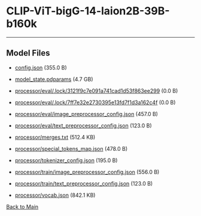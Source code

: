 
# CLIP-ViT-bigG-14-laion2B-39B-b160k
---



## Model Files

- [config.json](https://paddlenlp.bj.bcebos.com/models/community/paddlemix/CLIP/CLIP-ViT-bigG-14-laion2B-39B-b160k/config.json) (355.0 B)

- [model_state.pdparams](https://paddlenlp.bj.bcebos.com/models/community/paddlemix/CLIP/CLIP-ViT-bigG-14-laion2B-39B-b160k/model_state.pdparams) (4.7 GB)

- [processor/eval/.lock/3121f9c7e091a741cad1d53f863ee299](https://paddlenlp.bj.bcebos.com/models/community/paddlemix/CLIP/CLIP-ViT-bigG-14-laion2B-39B-b160k/processor/eval/.lock/3121f9c7e091a741cad1d53f863ee299) (0.0 B)

- [processor/eval/.lock/7ff7e32e2730395e13fd7f1d3a162c4f](https://paddlenlp.bj.bcebos.com/models/community/paddlemix/CLIP/CLIP-ViT-bigG-14-laion2B-39B-b160k/processor/eval/.lock/7ff7e32e2730395e13fd7f1d3a162c4f) (0.0 B)

- [processor/eval/image_preprocessor_config.json](https://paddlenlp.bj.bcebos.com/models/community/paddlemix/CLIP/CLIP-ViT-bigG-14-laion2B-39B-b160k/processor/eval/image_preprocessor_config.json) (457.0 B)

- [processor/eval/text_preprocessor_config.json](https://paddlenlp.bj.bcebos.com/models/community/paddlemix/CLIP/CLIP-ViT-bigG-14-laion2B-39B-b160k/processor/eval/text_preprocessor_config.json) (123.0 B)

- [processor/merges.txt](https://paddlenlp.bj.bcebos.com/models/community/paddlemix/CLIP/CLIP-ViT-bigG-14-laion2B-39B-b160k/processor/merges.txt) (512.4 KB)

- [processor/special_tokens_map.json](https://paddlenlp.bj.bcebos.com/models/community/paddlemix/CLIP/CLIP-ViT-bigG-14-laion2B-39B-b160k/processor/special_tokens_map.json) (478.0 B)

- [processor/tokenizer_config.json](https://paddlenlp.bj.bcebos.com/models/community/paddlemix/CLIP/CLIP-ViT-bigG-14-laion2B-39B-b160k/processor/tokenizer_config.json) (195.0 B)

- [processor/train/image_preprocessor_config.json](https://paddlenlp.bj.bcebos.com/models/community/paddlemix/CLIP/CLIP-ViT-bigG-14-laion2B-39B-b160k/processor/train/image_preprocessor_config.json) (556.0 B)

- [processor/train/text_preprocessor_config.json](https://paddlenlp.bj.bcebos.com/models/community/paddlemix/CLIP/CLIP-ViT-bigG-14-laion2B-39B-b160k/processor/train/text_preprocessor_config.json) (123.0 B)

- [processor/vocab.json](https://paddlenlp.bj.bcebos.com/models/community/paddlemix/CLIP/CLIP-ViT-bigG-14-laion2B-39B-b160k/processor/vocab.json) (842.1 KB)


[Back to Main](../../../)